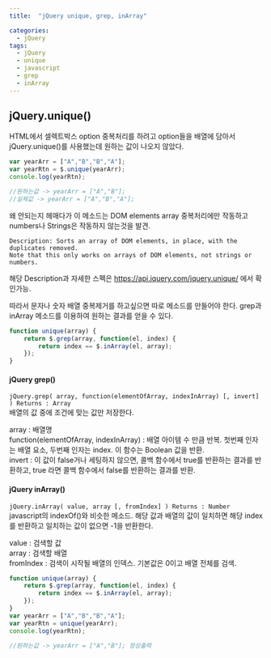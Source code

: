 ```yaml
---
title:  "jQuery unique, grep, inArray"

categories:
  - jQuery
tags:
  - jQuery
  - unique
  - javascript
  - grep
  - inArray
---
```



## jQuery.unique()

HTML에서 셀렉트박스 option 중복처리를 하려고 option들을 배열에 담아서 jQuery.unique()를 사용했는데 원하는 값이 나오지 않았다.

```javascript
var yearArr = ["A","B","B","A"];
var yearRtn = $.unique(yearArr);
console.log(yearRtn);

//원하는값 -> yearArr = ["A","B"];
//실제값 -> yearArr = ["A","B","A"];
```

왜 안되는지 헤매다가 이 메소드는 DOM elements array 중복처리에만 작동하고 numbers나 Strings은 작동하지 않는것을 발견.

```
Description: Sorts an array of DOM elements, in place, with the duplicates removed.
Note that this only works on arrays of DOM elements, not strings or numbers.
```
해당 Description과 자세한 스펙은 https://api.jquery.com/jquery.unique/ 에서 확인가능.

따라서 문자나 숫자 배열 중복제거를 하고싶으면 따로 메소드를 만들어야 한다.
grep과 inArray 메소드를 이용하여 원하는 결과를 얻을 수 있다.  
```javascript
function unique(array) {
    return $.grep(array, function(el, index) {
        return index == $.inArray(el, array);
    });
}
```
#### jQuery grep()
`jQuery.grep( array, function(elementOfArray, indexInArray) [, invert] )
Returns : Array`  
배열의 값 중에 조건에 맞는 값만 저장한다.

array : 배열명  
function(elementOfArray, indexInArray) : 배열 아이템 수 만큼 반복. 첫번째 인자는 배열 요소, 두번째 인자는 index. 이 함수는 Boolean 값을 반환.  
invert : 이 값이 false거나 세팅하지 않으면, 콜백 함수에서 true를 반환하는 결과를 반환하고, true 라면 콜백 함수에서 false를 반환하는 결과를 반환.  

#### jQuery inArray()
`jQuery.inArray( value, array [, fromIndex] )
Returns : Number`  
javascript의 indexOf()와 비슷한 메소드. 해당 값과 배열의 값이 일치하면 해당 index를 반환하고 일치하는 값이 없으면 -1을 반환한다.

value : 검색할 값  
array : 검색할 배열  
fromIndex : 검색이 시작될 배열의 인덱스. 기본값은 0이고 배열 전체를 검색.  


```javascript
function unique(array) {
    return $.grep(array, function(el, index) {
        return index == $.inArray(el, array);
    });
}
var yearArr = ["A","B","B","A"];
var yearRtn = unique(yearArr);
console.log(yearRtn);

//원하는값 -> yearArr = ["A","B"]; 정상출력
```
